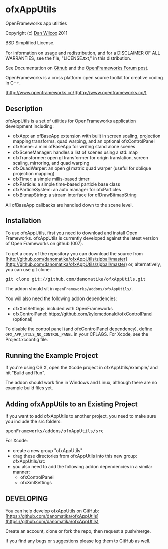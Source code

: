 ofxAppUtils
===========

OpenFrameworks app utilities

Copyright (c) [Dan Wilcox](danomatika.com) 2011

BSD Simplified License.

For information on usage and redistribution, and for a DISCLAIMER OF ALL
WARRANTIES, see the file, "LICENSE.txt," in this distribution.

See Documentation on [Github](https://github.com/danomatika/ofxAppUtils) and the [OpenFrameworks Forum post](http://forum.openframeworks.cc/index.php/topic,5995.0.html).

OpenFrameworks is a cross platform open source toolkit for creative coding in C++.

[http://www.openframeworks.cc/](http://www.openframeworks.cc/)

Description
-----------

ofxAppUtils is a set of utilities for OpenFrameworks application development including:

* ofxApp: an ofBaseApp extension with built in screen scaling, projection mapping transforms, quad warping, and an optional ofxControlPanel
* ofxScene: a mini ofBaseApp for writing stand alone scenes
* ofxSceneManager: handles a list of scenes using a std::map
* ofxTransformer: open gl transformer for origin translation, screen scaling, mirroring, and quad warping
* ofxQuadWarper: an open gl matrix quad warper (useful for oblique projection mapping)
* ofxTimer: a simple millis-based timer
* ofxParticle: a simple time-based particle base class
* ofxParticleSystem: an auto manager for ofxParticles
* ofxBitmapString: a stream interface for ofDrawBitmapString

All ofBaseApp callbacks are handled down to the scene level.

Installation
------------

To use ofxAppUtils, first you need to download and install Open Frameworks. ofxAppUtils is currently developed against the latest version of Open Frameworks on github (007).

To get a copy of the repository you can download the source from [http://github.com/danomatika/ofxAppUtils/zipball/master](http://github.com/danomatika/ofxAppUtils/zipball/master) or, alternatively, you can use git clone:
<pre>
git clone git://github.com/danomatika/ofxAppUtils.git
</pre>

The addon should sit in `openFrameworks/addons/ofxAppUtils/`.

You will also need the following addon dependencies:

* ofxXmlSettings: included with OpenFrameworks
* ofxControlPanel: https://github.com/kylemcdonald/ofxControlPanel (optional)

To disable the control panel (and ofxControlPanel dependency), define `OFX_APP_UTILS_NO_CONTROL_PANEL` in your CFLAGS. For Xcode, see the Project.xcconfig file.

Running the Example Project
-------------------------------

If you're using OS X, open the Xcode project in ofxAppUtils/example/ and hit "Build and Run".

The addon should work fine in Windows and Linux, although there are no example build files yet.

Adding ofxAppUtils to an Existing Project
---------------------------------------

If you want to add ofxAppUtils to another project, you need to make sure you include the src folders:
<pre>
openFrameworks/addons/ofxAppUtils/src
</pre>

For Xcode:

* create a new group "ofxAppUtils"
* drag these directories from ofxAppUtils into this new group: ofxAppUtils/src
* you also need to add the following addon dependencies in a similar manner:
	* ofxControlPanel
	* ofxXmlSettings

DEVELOPING
----------

You can help develop ofxAppUtils on GitHub: [https://github.com/danomatika/ofxAppUtils](https://github.com/danomatika/ofxAppUtils)

Create an account, clone or fork the repo, then request a push/merge.

If you find any bugs or suggestions please log them to GitHub as well.
